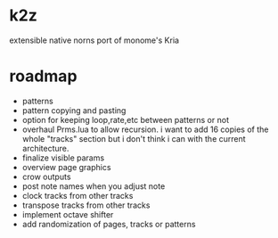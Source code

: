 # k2z
extensible native norns port of monome's Kria

# roadmap
* patterns
* pattern copying and pasting
* option for keeping loop,rate,etc between patterns or not
* overhaul Prms.lua to allow recursion. i want to add 16 copies of the whole "tracks" section but i don't think i can with the current architecture.
* finalize visible params
* overview page graphics
* crow outputs
* post note names when you adjust note
* clock tracks from other tracks
* transpose tracks from other tracks
* implement octave shifter
* add randomization of pages, tracks or patterns

